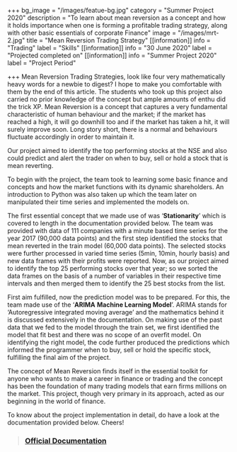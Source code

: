 +++
bg_image = "/images/featue-bg.jpg"
category = "Summer Project 2020"
description = "To learn about mean reversion as a concept and how it holds importance when one is forming a profitable trading strategy, along with other basic essentials of corporate Finance"
image = "/images/mrt-2.jpg"
title = "Mean Reversion Trading Strategy"
[[information]]
info = "Trading"
label = "Skills"
[[information]]
info = "30 June 2020"
label = "Projected completed on"
[[information]]
info = "Summer Project 2020"
label = "Project Period"

+++
Mean Reversion Trading Strategies, look like four very mathematically heavy words for a newbie to digest? I hope to make you comfortable with them by the end of this article. The students who took up this project also carried no prior knowledge of the concept but ample amounts of enthu did the trick XP. Mean Reversion is a concept that captures a very fundamental characteristic of human behaviour and the market; if the market has reached a high, it will go downhill too and if the market has taken a hit, it will surely improve soon. Long story short, there is a normal and behaviours fluctuate accordingly in order to maintain it.

Our project aimed to identify the top performing stocks at the NSE and also could predict and alert the trader on when to buy, sell or hold a stock that is mean reverting.

To begin with the project, the team took to learning some basic finance and concepts and how the market functions with its dynamic shareholders. An introduction to Python was also taken up which the team later on manipulated their time series and implemented the models on.

The first essential concept that we made use of was ‘**Stationarity**’ which is covered to length in the documentation provided below. The team was provided with data of 111 companies with a minute based time series for the year 2017 (90,000 data points) and the first step identified the stocks that mean reverted in the train model (60,000 data points). The selected stocks were further processed in varied time series (5min, 10min, hourly basis) and new data frames with their profits were reported. Now, as our project aimed to identify the top 25 performing stocks over that year; so we sorted the data frames on the basis of a number of variables in their respective time intervals and then merged them to identify the 25 best stocks from the list.

First aim fulfilled, now the prediction model was to be prepared. For this, the team made use of the ‘**ARIMA** **Machine Learning Model**’. ARIMA stands for ‘Autoregressive integrated moving average’ and the mathematics behind it is discussed extensively in the documentation. On making use of the past data that we fed to the model through the train set, we first identified the model that fit best and there was no scope of an overfit model. On identifying the right model, the code further produced the predictions which informed the programmer when to buy, sell or hold the specific stock, fulfilling the final aim of the project.

The concept of Mean Reversion finds itself in the essential toolkit for anyone who wants to make a career in finance or trading and the concept has been the foundation of many trading models that earn firms millions on the market. This project, though very primary in its approach, acted as our beginning in the world of finance.

To know about the project implementation in detail, do have a look at the documentation provided below. Cheers!

> ### [Official Documentation](https://drive.google.com/file/d/10P2l95SU6oZYPfjnV05WCPAAAOipSF6U/view?usp=sharing "MRTS - Official Documentation")